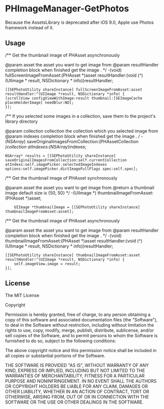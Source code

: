 # PHImageManager-GetPhotos

Because the AssetsLibrary is deprecated after iOS 9.0, Apple use Photos framework instead of it. 

## Usage

/**
Get the thumbnail image of PHAsset asynchronously

@param asset the asset you want to get image from
@param resultHandler completion block when finished get the image .
*/
-(void) fullScreenImageFromAsset:(PHAsset *)asset resultHandler:(void (^)(UIImage * result, NSDictionary * info))resultHandler;

```get full screen image
[[SEPhotoUtility shareInstance] fullScreenImageFromAsset:asset resultHandler:^(UIImage *result, NSDictionary *info) {
[scrollView configViewWithImage:result thumbnail:[SEImageCache placeHolderImage] needBlur:NO];
}];
```

/**
If you selected some images in a collection, save them to the project's library directory

@param collection collection the collection which you selected image from
@param indexes completion block when finished get the image .
*/
-(NSArray*) saveOriginalImagesFromCollection:(PHAssetCollection *)collection atIndexes:(NSArray*)indexes;

```Save selected images to your project library directory
NSArray* results = [[SEPhotoUtility shareInstance] saveOriginalImagesFromCollection:self.currentCollection atIndexs:self.imagePicker.selectedImageIndexes options:self.imagePicker.dictImageFullFlags spec:self.spec];
```

/**
Get the thumbnail image of PHAsset synchronously

@param asset the asset you want to get image from
@return a thumbnail image default size is {50, 50}
*/
-(UIImage *) thumbnailImageFromAsset:(PHAsset *)asset;

```Get thumbnail image with PHAsset object  synchronously
    UIImage *thumbnailImage = [[SEPhotoUtility shareInstance] thumbnailImageFromAsset:asset];
```

/**
Get the thumbnail image of PHAsset asynchronously

@param asset the asset you want to get image from
@param resultHandler completion block when finished get the image .
*/
-(void) thumbnailImageFromAsset:(PHAsset *)asset resultHandler:(void (^)(UIImage * result, NSDictionary * info))resultHandler;

```Get thumbnail image with PHAsset object asynchronously
[[SEPhotoUtility shareInstance] thumbnailImageFromAsset:asset resultHandler:^(UIImage *result, NSDictionary *info) {
    self.imageView.image = result;
}];
```

## License

The MIT License

Copyright <YEAR> <COPYRIGHT HOLDER>

Permission is hereby granted, free of charge, to any person obtaining a copy of this software and associated documentation files (the "Software"), to deal in the Software without restriction, including without limitation the rights to use, copy, modify, merge, publish, distribute, sublicense, and/or sell copies of the Software, and to permit persons to whom the Software is furnished to do so, subject to the following conditions:

The above copyright notice and this permission notice shall be included in all copies or substantial portions of the Software.

THE SOFTWARE IS PROVIDED "AS IS", WITHOUT WARRANTY OF ANY KIND, EXPRESS OR IMPLIED, INCLUDING BUT NOT LIMITED TO THE WARRANTIES OF MERCHANTABILITY, FITNESS FOR A PARTICULAR PURPOSE AND NONINFRINGEMENT. IN NO EVENT SHALL THE AUTHORS OR COPYRIGHT HOLDERS BE LIABLE FOR ANY CLAIM, DAMAGES OR OTHER LIABILITY, WHETHER IN AN ACTION OF CONTRACT, TORT OR OTHERWISE, ARISING FROM, OUT OF OR IN CONNECTION WITH THE SOFTWARE OR THE USE OR OTHER DEALINGS IN THE SOFTWARE.

